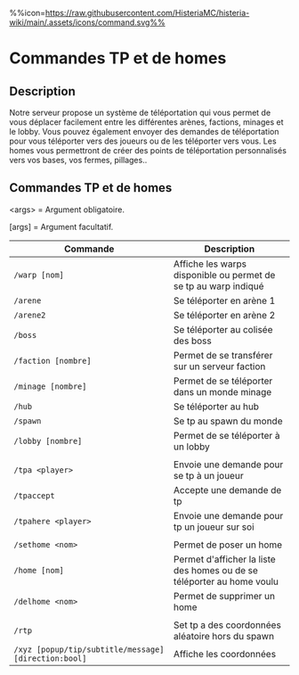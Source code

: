 %%icon=https://raw.githubusercontent.com/HisteriaMC/histeria-wiki/main/.assets/icons/command.svg%%
# Commandes TP et de homes

## Description
Notre serveur propose un système de téléportation qui vous permet de vous déplacer facilement entre les différentes arènes, factions, minages et le lobby. Vous pouvez également envoyer des demandes de téléportation pour vous téléporter vers des joueurs ou de les téléporter vers vous. Les homes vous permettront de créer des points de téléportation personnalisés vers vos bases, vos fermes, pillages..

## Commandes TP et de homes

\<args\> = Argument obligatoire.

[args] = Argument facultatif.

| Commande | Description |
| --- | --- |
|`/warp [nom]`|Affiche les warps disponible ou permet de se tp au warp indiqué|
|`/arene`|Se téléporter en arène 1|
|`/arene2`|Se téléporter en arène 2|
|`/boss`|Se téléporter au colisée des boss|
|`/faction [nombre]`|Permet de se transférer sur un serveur faction|
|`/minage [nombre]`|Permet de se téléporter dans un monde minage|
|`/hub`|Se téléporter au hub|
|`/spawn`|Se tp au spawn du monde|
|`/lobby [nombre]`|Permet de se téléporter à un lobby|
|||
|`/tpa <player>`|Envoie une demande pour se tp à un joueur|
|`/tpaccept`|Accepte une demande de tp|
|`/tpahere <player>`|Envoie une demande pour tp un joueur sur soi|
|||
|`/sethome <nom>`|Permet de poser un home|
|`/home [nom]`|Permet d'afficher la liste des homes ou de se téléporter au home voulu|
|`/delhome <nom>`|Permet de supprimer un home|
|||
|`/rtp`|Set tp a des coordonnées aléatoire hors du spawn|
|`/xyz [popup/tip/subtitle/message] [direction:bool]`|Affiche les coordonnées|